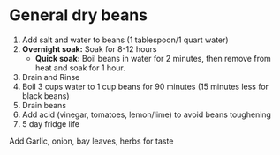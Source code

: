# General dry beans

1. Add salt and water to beans (1 tablespoon/1 quart water)
2. **Overnight soak:** Soak for 8-12 hours
    - **Quick soak:** Boil beans in water for 2 minutes, then remove from heat and soak for 1 hour.
3. Drain and Rinse
4. Boil 3 cups water to 1 cup beans for 90 minutes (15 minutes less for black beans)
5. Drain beans
6. Add  acid (vinegar, tomatoes, lemon/lime) to avoid beans toughening
7. 5 day fridge life

Add Garlic, onion, bay leaves, herbs for taste
